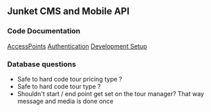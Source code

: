 ## Junket CMS and Mobile API

### Code Documentation
[AccessPoints](docs/AccessPoints.md)
[Authentication](docs/Authentication.md)
[Development Setup](docs/Development.md)


### Database questions
- Safe to hard code tour pricing type ?
- Safe to hard code tour type ?
- Shouldn't start / end point get set on the tour manager?  That way message and media is done once

